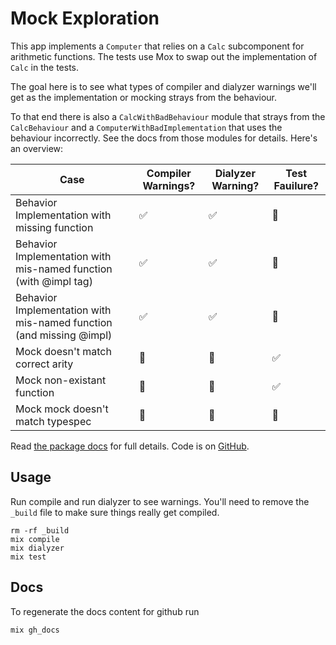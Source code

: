 # Mock Exploration

This app implements a `Computer` that relies on a `Calc` subcomponent for arithmetic functions. The tests use Mox to swap out the implementation of `Calc` in the tests.

The goal here is to see what types of compiler and dialyzer warnings we'll get as the implementation or mocking strays from the behaviour.

To that end there is also a `CalcWithBadBehaviour` module that strays from the `CalcBehaviour` and a `ComputerWithBadImplementation` that uses the behaviour incorrectly. See the docs from those modules for details. Here's an overview:


| Case | Compiler Warnings? | Dialyzer Warning? | Test Fauilure? |
|------|--------------------|-------------------|----------------|
| Behavior Implementation with missing function | ✅ | ✅ | 🚫 |
| Behavior Implementation with mis-named function (with @impl tag) | ✅ | ✅ | 🚫 |
| Behavior Implementation with mis-named function (and missing @impl) | ✅ | ✅ | 🚫 |
| Mock doesn't match correct arity | 🚫 | 🚫 | ✅ |
| Mock non-existant function | 🚫 | 🚫 | ✅ | 
| Mock mock doesn't match typespec | 🚫 | 🚫 | 🚫 |

Read [the package docs](https://bundacia.github.io/mox_exploration) for full details. Code is on [GitHub](https://github.com/bundacia/mox_exploration).

## Usage

Run compile and run dialyzer to see warnings. You'll need to remove the `_build` file to make sure things really get compiled.

```
rm -rf _build
mix compile
mix dialyzer
mix test
```

## Docs

To regenerate the docs content for github run

```
mix gh_docs
```
